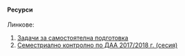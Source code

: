 #### Ресурси
Линкове:
1. [Задачи за самостоятелна подготовка](http://skelet.ludost.net/DAA/)
2. [Семестриално контролно по ДАА 2017/2018 г. (сесия)](https://learn.fmi.uni-sofia.bg/pluginfile.php/172710/mod_resource/content/2/final-solutions.pdf)
